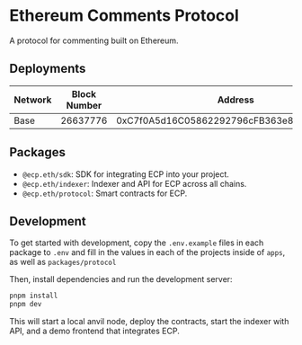 # Ethereum Comments Protocol

A protocol for commenting built on Ethereum.

## Deployments

| Network | Block Number | Address                                    |
| ------- | ------------ | ------------------------------------------ |
| Base    | 26637776     | 0xC7f0A5d16C05862292796cFB363e83d8d7c4a694 |

## Packages

- `@ecp.eth/sdk`: SDK for integrating ECP into your project.
- `@ecp.eth/indexer`: Indexer and API for ECP across all chains.
- `@ecp.eth/protocol`: Smart contracts for ECP.

## Development

To get started with development, copy the `.env.example` files in each package to `.env` and fill in the values in each of the projects inside of `apps`, as well as `packages/protocol`

Then, install dependencies and run the development server:

```bash
pnpm install
pnpm dev
```

This will start a local anvil node, deploy the contracts, start the indexer with API, and a demo frontend that integrates ECP.
